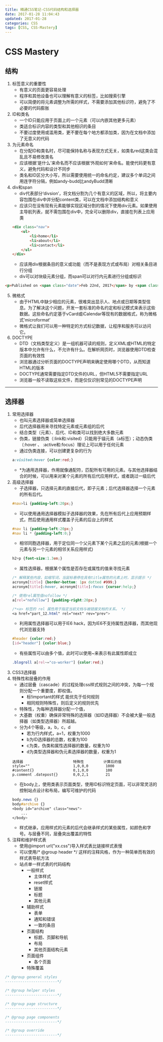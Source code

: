```yaml
---
title: 精通CSS笔记-CSS代码结构和选择器
date: 2017-01-28 11:04:43
updated: 2017-01-28
categories: CSS
tags: [CSS, CSS-Mastery]
---
```


# CSS Mastery #


## 结构 ##

1. 标签意义的重要性
    - 有意义的页面更容易处理
    - 程序和其他设备也可以理解有意义的标签，比如搜索引擎
    - 可以简便的将元素调整为所需的样式，不需要添加其他标识符，避免了不必要的代码膨胀
2. ID和类名
    - 一个ID只能应用于页面上的一个元素（可以内嵌其他更多元素）
    - 类适合标识内容的类型和其他相识的条目
    - 不要过度使用或滥用类，更不要在每个地方都添加类，因为在文档中添加了无意义的代码
3. 为元素命名
    - 在分配ID和类名时，尽可能保持名称与表现方式无关，如类名red这类会混乱且不易修改类名
    - 应该根据‘是什么’来命名而不应该根据‘外观如何’来命名。能使代码更有意义，避免代码和设计不同步
    - 类名和ID区分大小写，所以需要使用统一的命名约定，建议多个单词之间用连字符分隔，例如andy-budd比andyBudd清晰
4. div和span
    - div代表部分‘divsion’，将文档分割为几个有意义的区域，所以，将主要内容包围在div中并分配content类，可以在文档中添加结构和意义
    - 应该只在没有现有元素能够实现区域分割的情况下使用div元素。如果使用主导航列表，就不需包围在div中，完全可以删除div，直接在列表上应用类
    ```html
    <div class="nav">
        <ul>
            <li>home</li>
            <li>about</li>
            <li>contact</li>
        </ul>
    </div>
    ```
    - 应该用div根据条目的意义或功能（而不是表现方式或布局）对相关条目进行分组
    - div可以对块级元素分组，而span可以对行内元素进行分组或标识
```html
<p>Published on <span class="date">Feb 22nd, 2017</span> by <span class="author">KING</spa></p>
```
5. 微格式
    - 由于HTML中缺少相应的元素，很难突出显示人、地点或日期等类型信息。为了解决这个问题，开发一套标准的命名约定和标记模式来表示这些数据。这些命名约定基于vCard或iCalendar等现有的数据格式，称为微格式’microformat‘
    - 微格式让我们可以用一种特定的方式标记数据，让程序和服务可以访问它。
6. DOCTYPE
    - DTD（文档类型定义）是一组机器可读的规则，定义XML或HTML的特定版本中允许有什么，不允许有什么。在解析网页时，浏览器使用DTD检查页面的有效性
    - 浏览器通过分析页面的DOCTYPE声明来确定使用哪个DTD，从而知道HTML的版本
    - DOCTYPE通常需要指定DTD文件的URL，但HTML5不需要指定URL
    - 浏览器一般不读取这些文件，而是仅仅识别常见的DOCTYPE声明

---

## 选择器 ##

1. 常用选择器
    - 也叫元素选择器或简单选择器
    - 后代选择器用来寻找特定元素或元素组的后代
    - 结合类型（元素）、后代、ID和类可以找到绝大多数元素
    - 伪类，链接伪类（:link和:visited）只能用于锚元素（a标签）；动态伪类（:hover 、 :active和:focus）理论上可以用于任何元素
    - 通过伪类连接，可以创建更复杂的行为
    ```CSS
    a:visited:hover {color:red;}
    ```
    - *为通用选择器，作用就像通配符，匹配所有可用的元素。与其他选择器结合的时候，可以用来对某个元素的所有后代应用样式，或者跳过一级后代
2. 高级选择器
    - 子选择器，只选择元素的直接后代，即子元素；后代选择器选择一个元素的所有后代。
    ```CSS
    #nav>li {padding-left:20px;}
    ```
    - 可以使用通用选择器模拟子选择器的效果，先在所有后代上应用预期样式，然后使用通用样式覆盖子元素的后台上的样式
    ```CSS
    #nav li {padding-left:20px;}
    #nav li * {padding-left:0;}
    ```
    - 相邻同胞选择器，用于定位同一个父元素下某个元素之后的元素(根据一个元素与另一个元素的相邻关系应用样式)
    ```CSS
    h2+p {font-size:1.3em;}
    ```
    - 属性选择器，根据某个属性是否存在或属性的值来寻找元素
    ```CSS
    /* 解释某些内容，如缩写词，当鼠标悬停在具有title属性的元素上时，显示提示 */
    acronym[title] {border-bottom: 1px dotted #999;}
    acronym[title]:hover, acronym[title]:focus {cursor:help;}

    /* 使用rel属性值nofollow */
    a[rel="nofollow"] {padding-right:20px;}

    /*<a> 标签的 rel 属性用于指定当前文档与被链接文档的关系。 */
    <a href="part_12.html" rel="next" rev="prev">
    ```
    - 利用属性选择器可以用于IE6 hack，因为IE6不支持属性选择器，而其他现代浏览器支持
    ```CSS
    #header {color:red;}
    [id="header"] {color:blue;}
    ```
    - 有些属性可以由多个值，此时可以使用~来表示有此属性即成立
    ```CSS
    .blogroll a[rel~="co-worker"] {color:red;}
    ```
3. CSS3选择器
4. 特殊性和层叠的作用
    - 通过层叠（cascade）的过程处理css样式规则之间的冲突，为每一个规则分配一个重要度，即权值。
        * 标!important的样式 能优先于任何规则
        * 相同规则特殊性，则后定义的规则优先
    - 特殊性，为每种选择器分配一个值，
    - 大基数（权重）确保非常特殊的选择器（如ID选择器）不会被大量一般选择器（如类型选择器）所超越。
    - 分为4个等级，a，b，c，d
        * 若为行内样式，a=1，权重为1000
        * b为ID选择器的总数，权重为100
        * c为类，伪类和属性选择器的数量，权重为10
        * d为类型选择器和伪元素选择器的数量，权重为1
    ```
    选择器                       特殊性         计算后的值
    style=""                    1,0,0,0        1000
    #content{}                  0,1,0,0        100
    p.comment .datepost{}       0,0,2,1        21
    ```
    - 在body上，使用类表示页面类型，使用ID标识特定页面，可以非常灵活的控制站点设计和布局，编写可维护的代码
    ```CSS
    body.news {}
    body#archive {}
    <body id="archive" class="news">
        ...
    </body>
    ```
    - 样式继承，应用样式的元素的后代会继承样式的某些属性，如颜色和字号。与层叠不同，层叠突出覆盖的特性
5. 注释和维护样式表
    - 使用@import url("xx.css")导入样式表比<link href="xx.css" />链接样式表慢
    - 可以使用/* @group header */ 这样的注释风格，作为一种简单而有效的样式表导航方法
    - 站点单一样式表的代码结构
        - 一般样式
            * 主体样式
            * reset样式
            * 链接
            * 标题
            * 其他元素
        - 辅助样式
            * 表单
            * 通知和错误
            * 一致的条目
        - 页面结构
            * 标题、页脚和导航
            * 布局
            * 其他页面结构元素
        - 页面组件
            * 各个页面
        - 特殊覆盖
```css
/* @group general styles
------------------------*/

/* @group helper styles
------------------------*/

/* @group page structure
------------------------*/

/* @group page components
------------------------*/

/* @group override
------------------------*/
```